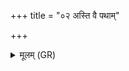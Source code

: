 +++
title = "०२ अस्ति वै पथाम्"

+++
<details><summary>मूलम् (GR)</summary>

+++(PSK 20.52.3)+++अस्ति वै पथां निष्कुटं  
नदीनां च निरङ्कशम् ।  
तेन वश् चित्तम् अमूमुहं  
तेन वश् चित्तम् अनीनशम् ॥
</details>